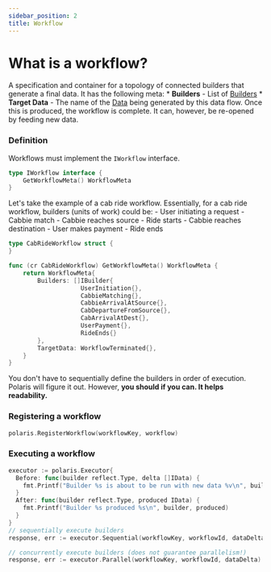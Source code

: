 ```yaml
---
sidebar_position: 2
title: Workflow
---
```

# What is a workflow?

A specification and container for a topology of connected builders that generate a final data. It has the following meta:
    * **Builders** - List of <a href="/polaris/concepts/builder">Builders</a>
    * **Target Data** - The name of the <a href="/polaris/concepts/data">Data</a> being generated by this data flow. Once this is produced, the workflow is complete. It can, however, be re-opened by feeding new data.

### Definition
Workflows must implement the `IWorkflow` interface.
```go
type IWorkflow interface {
	GetWorkflowMeta() WorkflowMeta
}
```

Let's take the example of a cab ride workflow. Essentially, for a cab ride workflow, builders (units of work) could be:
    - User initiating a request
    - Cabbie match
    - Cabbie reaches source
    - Ride starts
    - Cabbie reaches destination
    - User makes payment
    - Ride ends
    
```go
type CabRideWorkflow struct {
}

func (cr CabRideWorkflow) GetWorkflowMeta() WorkflowMeta {
	return WorkflowMeta{
		Builders: []IBuilder{
                    UserInitiation{},
                    CabbieMatching{},
                    CabbieArrivalAtSource{},
                    CabDepartureFromSource{},
                    CabArrivalAtDest{},
                    UserPayment{},
                    RideEnds{}
		},
		TargetData: WorkflowTerminated{},
	}
}
```
You don't have to sequentially define the builders in order of execution. Polaris will figure it out. However, **you should if you can. It helps readability.**

### Registering a workflow
```go
polaris.RegisterWorkflow(workflowKey, workflow)
```

### Executing a workflow

```go
executor := polaris.Executor{
  Before: func(builder reflect.Type, delta []IData) {
    fmt.Printf("Builder %s is about to be run with new data %v\n", builder, delta)
  }
  After: func(builder reflect.Type, produced IData) {
    fmt.Printf("Builder %s produced %s\n", builder, produced)
  }
}
// sequentially execute builders
response, err := executor.Sequential(workflowKey, workflowId, dataDelta)

// concurrently execute builders (does not guarantee parallelism!)
response, err := executor.Parallel(workflowKey, workflowId, dataDelta)
```